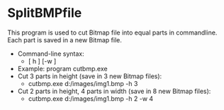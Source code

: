 # SplitBMPfile

This program is used to cut Bitmap file into equal parts in commandline. Each part is saved in a new Bitmap file.
- Command-line syntax:
   + <program> <file Bmp>  [ h <parts in height>] [-w <parts in width>] 
- Example: program cutbmp.exe
- Cut 3 parts in height (save in 3 new Bitmap files):
   + cutbmp.exe d:/images/img1.bmp -h 3
- Cut 2 parts in height, 4 parts in width (save in 8 new Bitmap files):
   + cutbmp.exe d:/images/img1.bmp -h 2 -w 4
